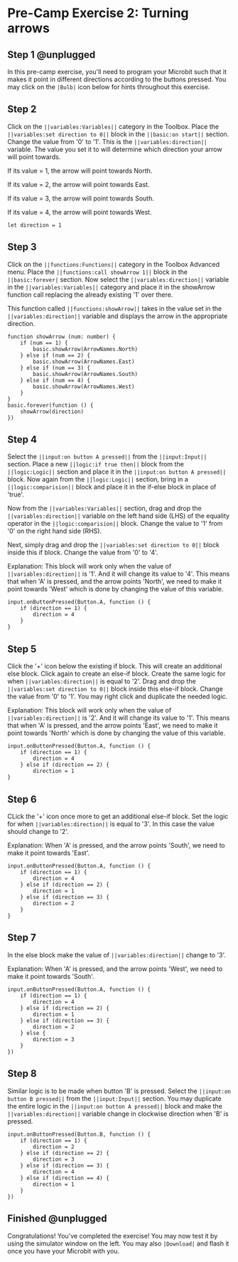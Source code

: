 # Pre-Camp Exercise 2: Turning arrows

## Step 1 @unplugged

In this pre-camp exercise, you'll need to program your Microbit such that it makes it point in different directions according to the buttons pressed. You may click on the ``|Bulb|`` icon below for hints throughout this exercise.

## Step 2

Click on the ``||variables:Variables||`` category in the Toolbox. Place the ``||variables:set direction to 0||`` block in the ``||basic:on start||`` section. Change the value from '0' to '1'. This is the ``||variables:direction||`` variable. The value you set it to will determine which direction your arrow will point towards.

If its value = 1, the arrow will point towards North.

If its value = 2, the arrow will point towards East.

If its value = 3, the arrow will point towards South.

If its value = 4, the arrow will point towards West.

```blocks
let direction = 1
```

## Step 3

Click on the ``||functions:Functions||`` category in the Toolbox Advanced menu. Place the ``||functions:call showArrow 1||`` block in the ``||basic:forever|`` section. Now select the ``||variables:direction||`` variable in the ``||variables:Variables||`` category and place it in the showArrow function call replacing the already existing '1' over there.

This function called ``||functions:showArrow||`` takes in the value set in the ``||variables:direction||`` variable and displays the arrow in the appropriate direction.

```blocks
function showArrow (num: number) {
    if (num == 1) {
        basic.showArrow(ArrowNames.North)
    } else if (num == 2) {
        basic.showArrow(ArrowNames.East)
    } else if (num == 3) {
        basic.showArrow(ArrowNames.South)
    } else if (num == 4) {
        basic.showArrow(ArrowNames.West)
    }
}
basic.forever(function () {
    showArrow(direction)
})
```

## Step 4

Select the ``||input:on button A pressed||`` from the ``||input:Input||`` section. Place a new ``||logic:if true then||`` block from the ``||logic:Logic||`` section and place it in the ``||input:on button A pressed||`` block. Now again from the ``||logic:Logic||`` section, bring in a ``||logic:comparision||`` block and place it in the if-else block in place of 'true'.

Now from the ``||variables:Variables||`` section, drag and drop the ``||variables:direction||`` variable on the left hand side (LHS) of the equality operator in the ``||logic:comparision||`` block. Change the value to '1' from '0' on the right hand side (RHS).

Next, simply drag and drop the ``||variables:set direction to 0||`` block inside this if block. Change the value from '0' to '4'.

Explanation: This block will work only when the value of ``||variables:direction||`` is '1'. And it will change its value to '4'. This means that when 'A' is pressed, and the arrow points 'North', we need to make it point towards 'West' which is done by changing the value of this variable.  

```blocks
input.onButtonPressed(Button.A, function () {
    if (direction == 1) {
        direction = 4   
    }
}
```

## Step 5

Click the '+' icon below the existing if block. This will create an additional else block. Click again to create an else-if block. Create the same logic for when ``||variables:direction||`` is equal to '2'. Drag and drop the ``||variables:set direction to 0||`` block inside this else-if block. Change the value from '0' to '1'. You may right click and duplicate the needed logic.

Explanation: This block will work only when the value of ``||variables:direction||`` is '2'. And it will change its value to '1'. This means that when 'A' is pressed, and the arrow points 'East', we need to make it point towards 'North' which is done by changing the value of this variable.

```blocks
input.onButtonPressed(Button.A, function () {
    if (direction == 1) {
        direction = 4
    } else if (direction == 2) {
        direction = 1
}
```

## Step 6

CLick the '+' icon once more to get an additional else-if block. Set the logic for when ``||variables:direction||`` is equal to '3'. In this case the value should change to '2'.

Explanation: When 'A' is pressed, and the arrow points 'South', we need to make it point towards 'East'.

```blocks
input.onButtonPressed(Button.A, function () {
    if (direction == 1) {
        direction = 4
    } else if (direction == 2) {
        direction = 1
    } else if (direction == 3) {
        direction = 2
    }
}
```    

## Step 7

In the else block make the value of ``||variables:direction||`` change to '3'.

Explanation: When 'A' is pressed, and the arrow points 'West', we need to make it point towards 'South'.

```blocks
input.onButtonPressed(Button.A, function () {
    if (direction == 1) {
        direction = 4
    } else if (direction == 2) {
        direction = 1
    } else if (direction == 3) {
        direction = 2
    } else {
        direction = 3
    }
})
```  

## Step 8

Similar logic is to be made when button 'B' is pressed. Select the ``||input:on button B pressed||`` from the ``||input:Input||`` section. You may duplicate the entire logic in the ``||input:on button A pressed||`` block and make the ``||variables:direction||`` variable change in clockwise direction when 'B' is pressed.


```blocks
input.onButtonPressed(Button.B, function () {
    if (direction == 1) {
        direction = 2
    } else if (direction == 2) {
        direction = 3
    } else if (direction == 3) {
        direction = 4
    } else if (direction == 4) {
        direction = 1
    }
})
```  

## Finished @unplugged

Congratulations! You've completed the exercise! You may now test it by using the simulator window on the left. You may also ``|Download|`` and flash it once you have your Microbit with you.
